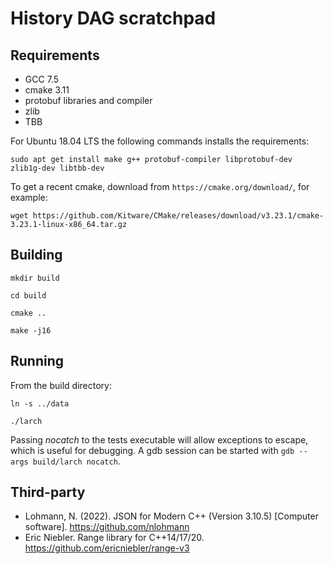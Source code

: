 # History DAG scratchpad

Requirements
------------

* GCC 7.5
* cmake 3.11
* protobuf libraries and compiler
* zlib
* TBB

For Ubuntu 18.04 LTS the following commands installs the requirements:

`sudo apt get install make g++ protobuf-compiler libprotobuf-dev zlib1g-dev libtbb-dev`

To get a recent cmake, download from `https://cmake.org/download/`, for example:

`wget https://github.com/Kitware/CMake/releases/download/v3.23.1/cmake-3.23.1-linux-x86_64.tar.gz`

Building
--------

`mkdir build`

`cd build`

`cmake ..`

`make -j16`

Running
-------

From the build directory:

`ln -s ../data`

`./larch`

Passing *nocatch* to the tests executable will allow exceptions to escape, which is useful for debugging. A gdb session can be started with `gdb --args build/larch nocatch`.

Third-party 
-----------

* Lohmann, N. (2022). JSON for Modern C++ (Version 3.10.5) [Computer software]. https://github.com/nlohmann
* Eric Niebler. Range library for C++14/17/20. https://github.com/ericniebler/range-v3
